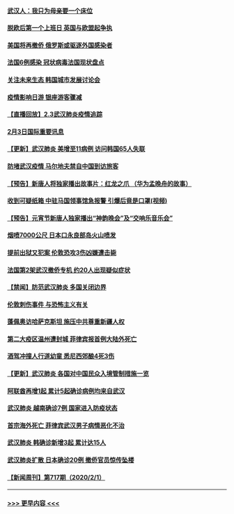 #### [武汉人：我只为母亲要一个床位](../pages/prog202/a102768250.md?t=02040133) 
#### [脱欧后第一个上班日 英国与欧盟起争执](../pages/prog202/a102768252.md?t=02040133) 
#### [美国将再撤侨 俄罗斯或驱逐外国感染者](../pages/prog202/a102768247.md?t=02040133) 
#### [法国6例感染 冠状病毒法国现状盘点](../pages/prog202/a102768157.md?t=02040133) 
#### [关注未来生态 韩国城市发展讨论会](../pages/prog202/a102768153.md?t=02040133) 
#### [疫情影响日游 银座游客骤减](../pages/prog202/a102768160.md?t=02040133) 
#### [【直播回放】2.3武汉肺炎疫情追踪](../pages/prog202/a102768128.md?t=02040133) 
#### [2月3日国际重要讯息](../pages/prog202/a102767896.md?t=02040133) 
#### [【更新】武汉肺炎 美增至11病例 访问韩国65人失联](../pages/prog202/a102758911.md?t=02040133) 
#### [防堵武汉疫情 马尔地夫禁自中国到访旅客](../pages/prog202/a102767847.md?t=02040133) 
#### [【预告】新唐人将独家播出故事片：红龙之爪 （华为孟晚舟的故事）](../pages/prog202/a102767728.md?t=02040133) 
#### [收到可疑纸箱 中驻马国领事馆急报警 引爆后竟是口罩(视频)](../pages/prog202/a102767695.md?t=02040133) 
#### [【预告】元宵节新唐人独家播出“神韵晚会”及“交响乐音乐会”](../pages/prog202/a102767674.md?t=02040133) 
#### [烟喷7000公尺 日本口永良部岛火山喷发](../pages/prog202/a102767687.md?t=02040133) 
#### [提前出狱又犯案 伦敦恐攻3伤凶嫌遭击毙](../pages/prog202/a102767635.md?t=02040133) 
#### [法国第2架武汉撤侨专机 约20人出现疑似症状](../pages/prog202/a102767617.md?t=02040133) 
#### [【禁闻】防范武汉肺炎  多国关闭边界](../pages/prog202/a102767542.md?t=02040133) 
#### [伦敦刺伤事件 与恐怖主义有关](../pages/prog202/a102767509.md?t=02040133) 
#### [蓬佩奥访哈萨克斯坦 施压中共尊重新疆人权](../pages/prog202/a102767395.md?t=02040133) 
#### [第二大疫区温州遭封城 菲律宾报首例大陆外死亡](../pages/prog202/a102767388.md?t=02040133) 
#### [酒驾冲撞人行道幼童 悉尼西郊酿4死3伤](../pages/prog202/a102767238.md?t=02040133) 
#### [【更新】武汉肺炎 各国对中国民众入境管制措施一览](../pages/prog202/a102767170.md?t=02040133) 
#### [阿联酋再增1起 累计5起确诊病例均来自武汉](../pages/prog202/a102767207.md?t=02040133) 
#### [武汉肺炎 越南确诊7例 国家进入防疫状态](../pages/prog202/a102767186.md?t=02040133) 
#### [首宗海外死亡 菲律宾武汉男子病情恶化不治](../pages/prog202/a102767150.md?t=02040133) 
#### [武汉肺炎 韩确诊新增3起 累计达15人](../pages/prog202/a102767132.md?t=02040133) 
#### [武汉肺炎扩散 日本确诊20例 撤侨官员惊传坠楼](../pages/prog202/a102767109.md?t=02040133) 
#### [【新闻周刊】第717期（2020/2/1）](../pages/prog202/a102767114.md?t=02040133) 

----
#### [ >>> 更早内容 <<< ](../indexes/prog202-earlier.md)
